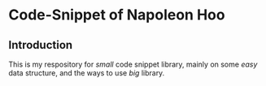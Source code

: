 # Code-Snippet of Napoleon Hoo

## Introduction

This is my respository for *small* code snippet library, mainly on some *easy* data structure, and the ways to use *big* library.